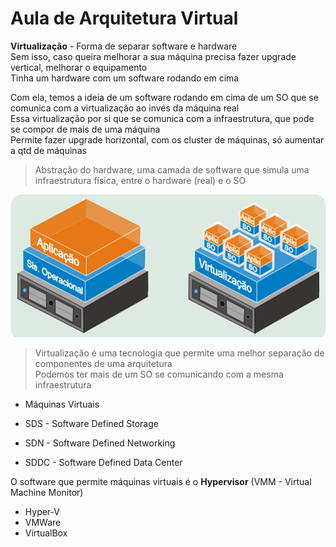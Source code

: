 # Aula de Arquitetura Virtual

**Virtualização** - Forma de separar software e hardware  
Sem isso, caso queira melhorar a sua máquina precisa fazer upgrade vertical, melhorar o equipamento  
Tinha um hardware com um software rodando em cima

Com ela, temos a ideia de um software rodando em cima de um SO que se comunica com a virtualização ao invés da máquina real  
Essa virtualização por si que se comunica com a infraestrutura, que pode se compor de mais de uma máquina  
Permite fazer upgrade horizontal, com os cluster de máquinas, só aumentar a qtd de máquinas

> Abstração do hardware, uma camada de software que simula uma infraestrutura física, entre o hardware (real) e o SO

![Imagem representando as camadas da virtualização](./img/camada_virtualizacao.png)

>Virtualização é uma tecnologia que permite uma melhor separação de componentes de uma arquitetura  
>Podemos ter mais de um SO se comunicando com a mesma infraestrutura

* Máquinas Virtuais
* SDS - Software Defined Storage
* SDN - Software Defined Networking

* SDDC - Software Defined Data Center

O software que permite máquinas virtuais é o **Hypervisor**
(VMM - Virtual Machine Monitor)
* Hyper-V
* VMWare
* VirtualBox